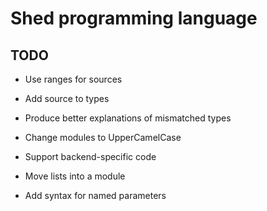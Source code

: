 # Shed programming language

## TODO

* Use ranges for sources

* Add source to types

* Produce better explanations of mismatched types

* Change modules to UpperCamelCase

* Support backend-specific code

* Move lists into a module

* Add syntax for named parameters
